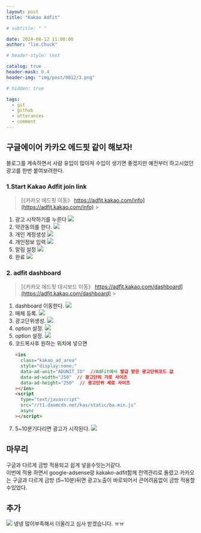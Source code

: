 ```yaml
---
layout: post
title: "Kakao Adfit"

# subtitle: " "

date: 2024-08-12 11:00:00
author: "lim.Chuck"

# header-style: text

catalog: true
header-mask: 0.4
header-img: "img/post/0812/3.png"

# hidden: true

tags:
  - git
  - github
  - utterances
  - comment
---
```


## 구글에이어 카카오 에드핏 같이 해보자!

블로그를 계속하면서 사람 유입이 많아져 수입이 생기면 좋겠지만 예전부터 하고시었던 광고를 한번 붙여보려한다.

### 1.Start Kakao Adfit join link

> [《카카오 에드핏 이동》 https://adfit.kakao.com/info](https://adfit.kakao.com/info) >

1. 광고 시작하기를 누른다
   ![](/img/post/0812/1-1.png)
2. 약관동의를 한다.
   ![](/img/post/0812/1-2.png)
3. 개인 계정생성
   ![](/img/post/0812/1-3.png)
4. 개인정보 입력
   ![](/img/post/0812/1-4.png)
5. 알림 설정
   ![](/img/post/0812/1-5.png)
6. 완료
   ![](/img/post/0812/1-6.png)

### 2. adfit dashboard

> [《카카오 에드핏 대시보드 이동》 https://adfit.kakao.com/dashboard](https://adfit.kakao.com/dashboard) >

1. dashboard 이동한다.
   ![](/img/post/0812/2-1.png)
2. 매체 등록.
   ![](/img/post/0812/2-2.png)
3. 광고단위생성.
   ![](/img/post/0812/2-3.png)
4. option 설정.
   ![](/img/post/0812/2-4.png)
5. option 설정.
   ![](/img/post/0812/2-5.png)
6. 코드복사후 원하는 위치에 넣으면
   ```html
   <ins
     class="kakao_ad_area"
     style="display:none;"
     data-ad-unit="ADUNIT_ID"  //AdFit에서 발급 받은 광고단위코드 값
     data-ad-width="250"  // 광고단위 가로 사이즈
     data-ad-height="250"  // 광고단위 세로 사이즈
   ></ins>
   <script
     type="text/javascript"
     src="//t1.daumcdn.net/kas/static/ba.min.js"
     async
   ></script>
   ```
7. 5~10분기다리면 광고가 시작된다.
   ![](/img/post/0812/2-7.png)

## 마무리

구글과 다르게 금방 적용되고 쉽게 넣을수잇는거같다.<br/>
이번에 적용 하면서 google-adsense랑 kakako-adfit함께 전역관리로 돌렸고 카카오는 구글과 다르게 금방 (5~10분)뒤면 광고노출이 바로되어서 큰어려움없이 금방 적용할수있었다.

## 추가

![](/img/post/0812/3.png)
넹넹 많이부족해서 더올리고 심사 받겠습니다. ㅠㅠ
